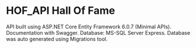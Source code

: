 # HOF_API Hall Of Fame

API built using ASP.NET Core Entity Framework 6.0.7 (Minimal APIs).
Documentation with Swagger.
Database: MS-SQL Server Express.
Database was auto generated using Migrations tool.


